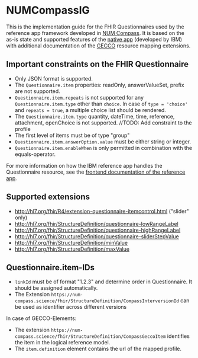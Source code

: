 # NUMCompassIG
This is the implementation guide for the FHIR Questionnaires used by the reference app framework developed in [NUM Compass](https://num-compass.science/de/). It is based on the as-is state and supported features of the [native app](https://github.com/NUMde/compass-numapp-frontend) (developed by IBM) with additional documentation of the [GECCO](https://simplifier.net/ForschungsnetzCovid-19/) resource mapping extensions.

## Important constraints on the FHIR Questionnaire 
* Only JSON format is supported.
* The `Questionnaire.item` properties: readOnly, answerValueSet, prefix are not supported.
* `Questionnaire.item.repeats` is not supported for any `Questionnaire.item.type` other than `choice`. In case of `type = 'choice'` and `repeats = true`, a multiple choice list should be rendered.
* The `Questionnaire.item.type` quantity, dateTime, time, reference, attachment, openChoice is not supported. //TODO: Add constraint to the profile
* The first level of items must be of type "group"
* `Questionnaire.item.answerOption.value` must be either string or integer.
* `Questionnaire.item.enableWhen` is only permitted in combination with the equals-operator.

For more information on how the IBM reference app handles the Questionnaire resource, see the [frontend documentation of the reference app](https://github.com/NUMde/compass-numapp-frontend/tree/main/docs/questionnaireRendering).

## Supported extensions
* http://hl7.org/fhir/R4/extension-questionnaire-itemcontrol.html ("slider" only)
* http://hl7.org/fhir/StructureDefinition/questionnaire-lowRangeLabel
* http://hl7.org/fhir/StructureDefinition/questionnaire-highRangeLabel
* http://hl7.org/fhir/StructureDefinition/questionnaire-sliderStepValue
* http://hl7.org/fhir/StructureDefinition/minValue
* http://hl7.org/fhir/StructureDefinition/maxValue

## Questionnaire.item-IDs 
* `linkId` must be of format "1.2.3" and determine order in Questionnaire. It should be assigned automatically.
* The Extension `https://num-compass.science/fhir/StructureDefinition/CompassInterversionId` can be used as identifier across different versions

In case of GECCO-Elements:
* The extension `https://num-compass.science/fhir/StructureDefinition/CompassGeccoItem` identifies the item in the logical reference model.
* The `item.definition` element contains the url of the mapped profile.
